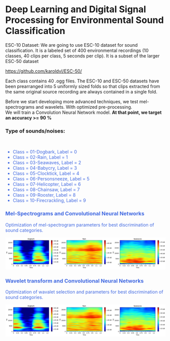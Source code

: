# Deep Learning and Digital Signal Processing for Environmental Sound Classification

ESC-10 Dataset: We are going to use ESC-10 dataset for sound classification. It is a labeled set of 400 environmental recordings (10 classes, 40 clips per class, 5 seconds per clip). It is a subset of the larger ESC-50 dataset

https://github.com/karoldvl/ESC-50/

Each class contains 40 .ogg files. The ESC-10 and ESC-50 datasets have been prearranged into 5 uniformly sized folds so that clips extracted from the same original source recording are always contained in a single fold.

Before we start developing more advanced techniques, we test mel-spectrograms and wavelets. With optimized pre-processing. <br> We will train a Convolution Neural Network model.  <b> At that point, we target an accuracy >= 90 %  </b> 

### Type of sounds/noises:  
<br>
<span style="color:#4169E1"> 
    
- Class = 01-Dogbark, Label = 0
- Class = 02-Rain, Label = 1
- Class = 03-Seawaves, Label = 2
- Class = 04-Babycry, Label = 3
- Class = 05-Clocktick, Label = 4
- Class = 06-Personsneeze, Label = 5
- Class = 07-Helicopter, Label = 6
- Class = 08-Chainsaw, Label = 7
- Class = 09-Rooster, Label = 8
- Class = 10-Firecrackling, Label = 9

### Mel-Spectrograms and Convolutional Neural Networks

Optimization of mel-spectrogram parameters for best discrimination of sound categories. 

<p align="center"> <img src="Mel-Spectrogram001.png" width="800"  /> </p> 

### Wavelet transform and Convolutional Neural Networks
    
Optimization of wavalet selection and parameters for best discrimination of sound categories. 

<p align="center"> <img src="Mel-Spectrogram001.png" width="800"  /> </p> 
